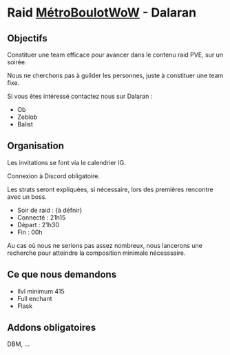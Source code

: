 # Raid [MétroBoulotWoW](https://worldofwarcraft.com/fr-fr/guild/eu/dalaran/m%C3%A9troboulotwow/) - Dalaran

## Objectifs
Constituer une team efficace pour avancer dans le contenu raid PVE, sur un soirée.

Nous ne cherchons pas à guilder les personnes, juste à constituer une team fixe.

Si vous êtes intéressé contactez nous sur Dalaran : 
* Ob
* Zeblob
* Balist

## Organisation
Les invitations se font via le calendrier IG.

Connexion à Discord obligatoire.

Les strats seront expliquées, si nécessaire, lors des premières rencontre avec un boss.

* Soir de raid : {à défnir}
* Connecté : 21h15
* Départ : 21h30
* Fin : 00h

Au cas où nous ne serions pas assez nombreux, nous lancerons une recherche pour atteindre la composition minimale nécesssaire.

## Ce que nous demandons
* Ilvl minimum 415
* Full enchant
* Flask

## Addons obligatoires
DBM, ...
